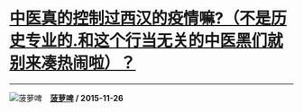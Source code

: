 # [中医真的控制过西汉的疫情嘛?（不是历史专业的.和这个行当无关的中医黑们就别来凑热闹啦）？](https://www.zhihu.com/answer/74024800)

-----------------------------------------------------------------------------------------

![菠萝啤](https://pic2.zhimg.com/6b592a281.jpg?source=1940ef5c "菠萝啤")&emsp;**[菠萝啤](https://www.zhihu.com/people/liu-ke-17-45-54) / 2015-11-26**




